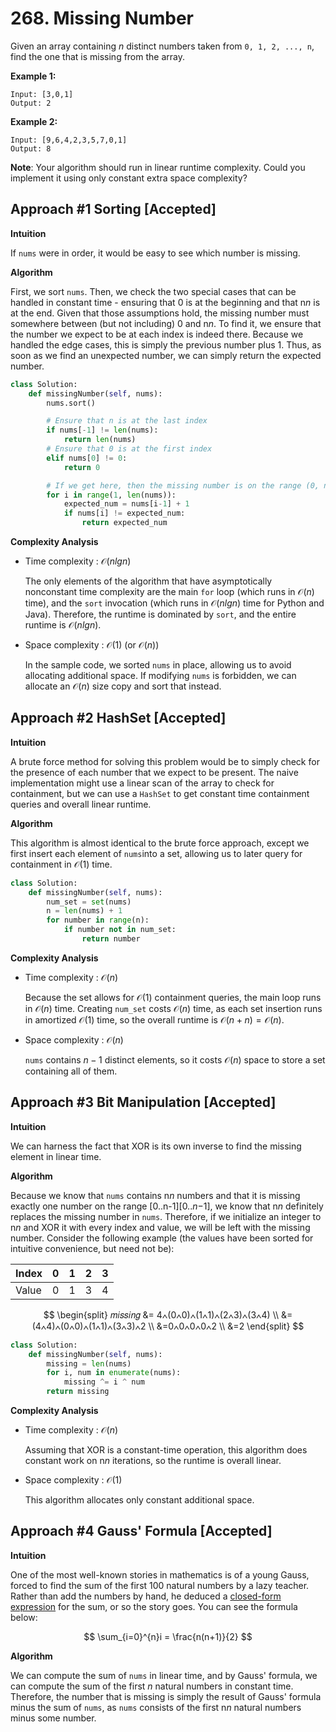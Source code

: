 # 268. Missing Number

Given an array containing *n* distinct numbers taken from `0, 1, 2, ..., n`, find the one that is missing from the array.

**Example 1:**

```
Input: [3,0,1]
Output: 2
```

**Example 2:**

```
Input: [9,6,4,2,3,5,7,0,1]
Output: 8
```

**Note**:
Your algorithm should run in linear runtime complexity. Could you implement it using only constant extra space complexity?

## Approach #1 Sorting [Accepted]

**Intuition**

If `nums` were in order, it would be easy to see which number is missing.

**Algorithm**

First, we sort `nums`. Then, we check the two special cases that can be handled in constant time - ensuring that 0 is at the beginning and that n*n* is at the end. Given that those assumptions hold, the missing number must somewhere between (but not including) 0 and n*n*. To find it, we ensure that the number we expect to be at each index is indeed there. Because we handled the edge cases, this is simply the previous number plus 1. Thus, as soon as we find an unexpected number, we can simply return the expected number.

```python
class Solution:
    def missingNumber(self, nums):
        nums.sort()

        # Ensure that n is at the last index
        if nums[-1] != len(nums):
            return len(nums)
        # Ensure that 0 is at the first index
        elif nums[0] != 0:
            return 0

        # If we get here, then the missing number is on the range (0, n)
        for i in range(1, len(nums)):
            expected_num = nums[i-1] + 1
            if nums[i] != expected_num:
                return expected_num
```



**Complexity Analysis**

- Time complexity : $\mathcal{O}(nlgn)$ 

  The only elements of the algorithm that have asymptotically nonconstant time complexity are the main `for` loop (which runs in $\mathcal{O}(n)$  time), and the `sort` invocation (which runs in $\mathcal{O}(nlgn)$ time for Python and Java). Therefore, the runtime is dominated by `sort`, and the entire runtime is $\mathcal{O}(nlgn)$.

- Space complexity : $\mathcal{O}(1)$ (or $\mathcal{O}(n)$)

  In the sample code, we sorted `nums` in place, allowing us to avoid allocating additional space. If modifying `nums` is forbidden, we can allocate an $\mathcal{O}(n)$ size copy and sort that instead.

## Approach #2 HashSet [Accepted]

**Intuition**

A brute force method for solving this problem would be to simply check for the presence of each number that we expect to be present. The naive implementation might use a linear scan of the array to check for containment, but we can use a `HashSet` to get constant time containment queries and overall linear runtime.

**Algorithm**

This algorithm is almost identical to the brute force approach, except we first insert each element of `nums`into a set, allowing us to later query for containment in $\mathcal{O}(1)$ time.

```python
class Solution:
    def missingNumber(self, nums):
        num_set = set(nums)
        n = len(nums) + 1
        for number in range(n):
            if number not in num_set:
                return number
```

**Complexity Analysis**

- Time complexity : $\mathcal{O}(n)$

  Because the set allows for $\mathcal{O}(1)$ containment queries, the main loop runs in $\mathcal{O}(n)$ time. Creating `num_set` costs $\mathcal{O}(n)$ time, as each set insertion runs in amortized $\mathcal{O}(1)$  time, so the overall runtime is $\mathcal{O}(n + n) = \mathcal{O}(n)$.

- Space complexity : $\mathcal{O}(n)$

  `nums` contains $n-1$ distinct elements, so it costs $\mathcal{O}(n)$ space to store a set containing all of them.

## Approach #3 Bit Manipulation [Accepted]

**Intuition**

We can harness the fact that XOR is its own inverse to find the missing element in linear time.

**Algorithm**

Because we know that `nums` contains n*n* numbers and that it is missing exactly one number on the range [0..n-1][0..*n*−1], we know that n*n* definitely replaces the missing number in `nums`. Therefore, if we initialize an integer to n*n* and XOR it with every index and value, we will be left with the missing number. Consider the following example (the values have been sorted for intuitive convenience, but need not be):



| Index | 0    | 1    | 2    | 3    |
| ----- | ---- | ---- | ---- | ---- |
| Value | 0    | 1    | 3    | 4    |

$$
\begin{split}
𝑚𝑖𝑠𝑠𝑖𝑛𝑔 &= 4∧(0∧0)∧(1∧1)∧(2∧3)∧(3∧4) \\
&=(4∧4)∧(0∧0)∧(1∧1)∧(3∧3)∧2 \\
&=0∧0∧0∧0∧2 \\
&=2
\end{split}
$$

```python
class Solution:
    def missingNumber(self, nums):
        missing = len(nums)
        for i, num in enumerate(nums):
            missing ^= i ^ num
        return missing
```

**Complexity Analysis**

- Time complexity : $\mathcal{O}(n)$ 

  Assuming that XOR is a constant-time operation, this algorithm does constant work on n*n* iterations, so the runtime is overall linear.

- Space complexity : $\mathcal{O}(1)$ 

  This algorithm allocates only constant additional space.



## Approach #4 Gauss' Formula [Accepted]

**Intuition**

One of the most well-known stories in mathematics is of a young Gauss, forced to find the sum of the first 100 natural numbers by a lazy teacher. Rather than add the numbers by hand, he deduced a [closed-form expression](https://brilliant.org/wiki/sum-of-n-n2-or-n3/) for the sum, or so the story goes. You can see the formula below:


$$
\sum_{i=0}^{n}i = \frac{n(n+1)}{2}
$$


**Algorithm**

We can compute the sum of `nums` in linear time, and by Gauss' formula, we can compute the sum of the first $n$ natural numbers in constant time. Therefore, the number that is missing is simply the result of Gauss' formula minus the sum of `nums`, as `nums` consists of the first n*n* natural numbers minus some number.



